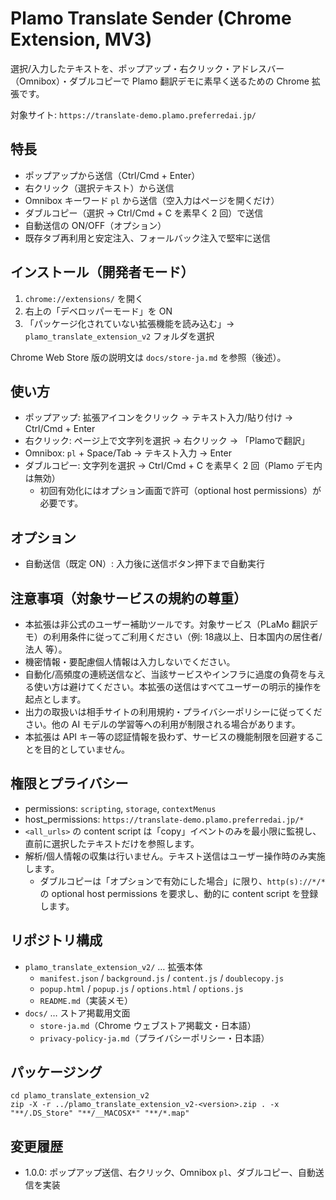 # Plamo Translate Sender (Chrome Extension, MV3)

選択/入力したテキストを、ポップアップ・右クリック・アドレスバー（Omnibox）・ダブルコピーで
Plamo 翻訳デモに素早く送るための Chrome 拡張です。

対象サイト: `https://translate-demo.plamo.preferredai.jp/`

## 特長

- ポップアップから送信（Ctrl/Cmd + Enter）
- 右クリック（選択テキスト）から送信
- Omnibox キーワード `pl` から送信（空入力はページを開くだけ）
- ダブルコピー（選択 → Ctrl/Cmd + C を素早く 2 回）で送信
- 自動送信の ON/OFF（オプション）
- 既存タブ再利用と安定注入、フォールバック注入で堅牢に送信

## インストール（開発者モード）

1. `chrome://extensions/` を開く
2. 右上の「デベロッパーモード」を ON
3. 「パッケージ化されていない拡張機能を読み込む」→ `plamo_translate_extension_v2` フォルダを選択

Chrome Web Store 版の説明文は `docs/store-ja.md` を参照（後述）。

## 使い方

- ポップアップ: 拡張アイコンをクリック → テキスト入力/貼り付け → Ctrl/Cmd + Enter
- 右クリック: ページ上で文字列を選択 → 右クリック → 「Plamoで翻訳」
- Omnibox: `pl` + Space/Tab → テキスト入力 → Enter
- ダブルコピー: 文字列を選択 → Ctrl/Cmd + C を素早く 2 回（Plamo デモ内は無効）
  - 初回有効化にはオプション画面で許可（optional host permissions）が必要です。

## オプション

- 自動送信（既定 ON）: 入力後に送信ボタン押下まで自動実行

## 注意事項（対象サービスの規約の尊重）

- 本拡張は非公式のユーザー補助ツールです。対象サービス（PLaMo 翻訳デモ）の利用条件に従ってご利用ください（例: 18歳以上、日本国内の居住者/法人 等）。
- 機密情報・要配慮個人情報は入力しないでください。
- 自動化/高頻度の連続送信など、当該サービスやインフラに過度の負荷を与える使い方は避けてください。本拡張の送信はすべてユーザーの明示的操作を起点とします。
- 出力の取扱いは相手サイトの利用規約・プライバシーポリシーに従ってください。他の AI モデルの学習等への利用が制限される場合があります。
- 本拡張は API キー等の認証情報を扱わず、サービスの機能制限を回避することを目的としていません。

## 権限とプライバシー

- permissions: `scripting`, `storage`, `contextMenus`
- host_permissions: `https://translate-demo.plamo.preferredai.jp/*`
- `<all_urls>` の content script は「copy」イベントのみを最小限に監視し、直前に選択したテキストだけを参照します。
- 解析/個人情報の収集は行いません。テキスト送信はユーザー操作時のみ実施します。
  - ダブルコピーは「オプションで有効にした場合」に限り、`http(s)://*/*` の optional host permissions を要求し、動的に content script を登録します。

## リポジトリ構成

- `plamo_translate_extension_v2/` … 拡張本体
  - `manifest.json` / `background.js` / `content.js` / `doublecopy.js`
  - `popup.html` / `popup.js` / `options.html` / `options.js`
  - `README.md`（実装メモ）
- `docs/` … ストア掲載用文面
  - `store-ja.md`（Chrome ウェブストア掲載文・日本語）
  - `privacy-policy-ja.md`（プライバシーポリシー・日本語）

## パッケージング

```
cd plamo_translate_extension_v2
zip -X -r ../plamo_translate_extension_v2-<version>.zip . -x "**/.DS_Store" "**/__MACOSX*" "**/*.map"
```

## 変更履歴

- 1.0.0: ポップアップ送信、右クリック、Omnibox `pl`、ダブルコピー、自動送信を実装
